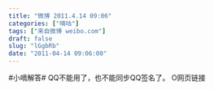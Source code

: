 ```yaml
---
title: "微博 2011.4.14 09:06"
categories: ["嘀咕"]
tags: ["来自微博 weibo.com"]
draft: false
slug: "lGgbRb"
date: "2011-04-14 09:06:00"
---
```


<p>#小嘀解答# QQ不能用了，也不能同步QQ签名了。 O网页链接 ​​​​</p>
